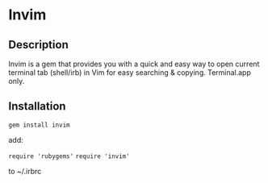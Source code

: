 Invim
=====

Description
-----------

Invim is a gem that provides you with a quick and easy way to open current terminal tab (shell/irb) in Vim for easy searching & copying. Terminal.app only.

Installation
------------

`gem install invim`

add:

`require 'rubygems'`
`require 'invim'`

to ~/.irbrc


